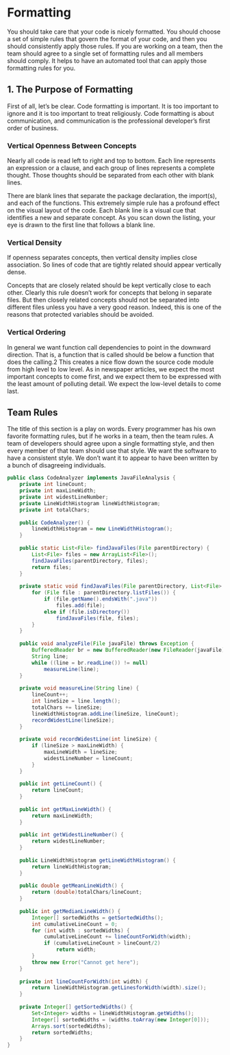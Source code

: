 # Formatting
You should take care that your code is nicely formatted. You should choose a set of simple rules that govern the format
 of your code, and then you should consistently apply those rules. If you are working on a team, then the team should 
 agree to a single set of formatting rules and all members should comply. It helps to have an automated tool that can 
 apply those formatting rules for you.


## 1. The Purpose of Formatting
First of all, let’s be clear. Code formatting is important. It is too important to ignore and it is too important to 
treat religiously. Code formatting is about communication, and communication is the professional developer’s first 
order of business.

### Vertical Openness Between Concepts
Nearly all code is read left to right and top to bottom. Each line represents an expression or a clause, and each 
group of lines represents a complete thought. Those thoughts should be separated from each other with blank lines.

There are blank lines that separate the package declaration, the import(s), and each of the functions. This extremely
 simple rule has a profound effect on the visual layout of the code. Each blank line is a visual cue that identifies a
  new and separate concept. As you scan down the listing, your eye is drawn to the first line that follows a blank line.

### Vertical Density
If openness separates concepts, then vertical density implies close association. So lines of code that are tightly 
related should appear vertically dense.

Concepts that are closely related should be kept vertically close to each other. Clearly this rule doesn’t work for
 concepts that belong in separate files. But then closely related concepts should not be separated into different 
 files unless you have a very good reason. Indeed, this is one of the reasons that protected variables should be 
 avoided.

### Vertical Ordering
In general we want function call dependencies to point in the downward direction. That is, a function that is called 
should be below a function that does the calling.2 This creates a nice flow down the source code module from high level 
to low level. As in newspaper articles, we expect the most important concepts to come first, and we expect them to be 
expressed with the least amount of polluting detail. We expect the low-level details to come last.

## Team Rules
The title of this section is a play on words. Every programmer has his own favorite formatting rules, but if he works 
in a team, then the team rules. A team of developers should agree upon a single formatting style, and then every member 
of that team should use that style. We want the software to have a consistent style. We don’t want it to appear to 
have been written by a bunch of disagreeing individuals.


```java
public class CodeAnalyzer implements JavaFileAnalysis {
    private int lineCount;
    private int maxLineWidth;
    private int widestLineNumber;
    private LineWidthHistogram lineWidthHistogram;
    private int totalChars;
    
    public CodeAnalyzer() {
        lineWidthHistogram = new LineWidthHistogram();
    }
    
    public static List<File> findJavaFiles(File parentDirectory) {
        List<File> files = new ArrayList<File>();
        findJavaFiles(parentDirectory, files);
        return files;
    }
    
    private static void findJavaFiles(File parentDirectory, List<File> files) {
        for (File file : parentDirectory.listFiles()) {
            if (file.getName().endsWith(".java"))
                files.add(file);
            else if (file.isDirectory())
                findJavaFiles(file, files);
        }
    }
    
    public void analyzeFile(File javaFile) throws Exception {
        BufferedReader br = new BufferedReader(new FileReader(javaFile));
        String line;
        while ((line = br.readLine()) != null)
            measureLine(line);
    }
    
    private void measureLine(String line) {
        lineCount++;
        int lineSize = line.length();
        totalChars += lineSize;
        lineWidthHistogram.addLine(lineSize, lineCount);
        recordWidestLine(lineSize);
    }
    
    private void recordWidestLine(int lineSize) {
        if (lineSize > maxLineWidth) {
            maxLineWidth = lineSize;
            widestLineNumber = lineCount;
        }
    }
    
    public int getLineCount() {
        return lineCount;
    }
    
    public int getMaxLineWidth() {
        return maxLineWidth;
    }
    
    public int getWidestLineNumber() {
        return widestLineNumber;
    }
    
    public LineWidthHistogram getLineWidthHistogram() {
        return lineWidthHistogram;
    }
    
    public double getMeanLineWidth() {
        return (double)totalChars/lineCount;
    }
    
    public int getMedianLineWidth() {
        Integer[] sortedWidths = getSortedWidths();
        int cumulativeLineCount = 0;
        for (int width : sortedWidths) {
            cumulativeLineCount += lineCountForWidth(width);
            if (cumulativeLineCount > lineCount/2)
                return width;
        }
        throw new Error("Cannot get here");
    }
    
    private int lineCountForWidth(int width) {
        return lineWidthHistogram.getLinesforWidth(width).size();
    }
    
    private Integer[] getSortedWidths() {
        Set<Integer> widths = lineWidthHistogram.getWidths();
        Integer[] sortedWidths = (widths.toArray(new Integer[0]));
        Arrays.sort(sortedWidths);
        return sortedWidths;
    }
}
```
